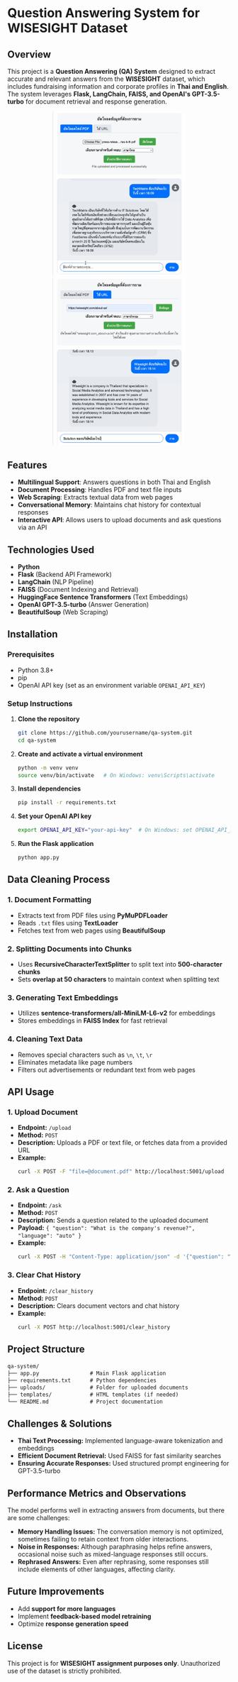 # Question Answering System for WISESIGHT Dataset

## Overview
This project is a **Question Answering (QA) System** designed to extract accurate and relevant answers from the **WISESIGHT** dataset, which includes fundraising information and corporate profiles in **Thai and English**. The system leverages **Flask, LangChain, FAISS, and OpenAI's GPT-3.5-turbo** for document retrieval and response generation.

<p align="center">
  <img src="https://github.com/Kritpofrankss/Case_study/blob/main/IMG_6590.jpg?raw=true" width="300px">
  <img src="https://github.com/Kritpofrankss/Case_study/blob/main/IMG_6591.jpg?raw=true" width="300px">
</p>


## Features
- **Multilingual Support**: Answers questions in both Thai and English
- **Document Processing**: Handles PDF and text file inputs
- **Web Scraping**: Extracts textual data from web pages
- **Conversational Memory**: Maintains chat history for contextual responses
- **Interactive API**: Allows users to upload documents and ask questions via an API

## Technologies Used
- **Python**
- **Flask** (Backend API Framework)
- **LangChain** (NLP Pipeline)
- **FAISS** (Document Indexing and Retrieval)
- **HuggingFace Sentence Transformers** (Text Embeddings)
- **OpenAI GPT-3.5-turbo** (Answer Generation)
- **BeautifulSoup** (Web Scraping)

## Installation
### Prerequisites
- Python 3.8+
- pip
- OpenAI API key (set as an environment variable `OPENAI_API_KEY`)

### Setup Instructions
1. **Clone the repository**
   ```bash
   git clone https://github.com/yourusername/qa-system.git
   cd qa-system
   ```

2. **Create and activate a virtual environment**
   ```bash
   python -m venv venv
   source venv/bin/activate   # On Windows: venv\Scripts\activate
   ```

3. **Install dependencies**
   ```bash
   pip install -r requirements.txt
   ```

4. **Set your OpenAI API key**
   ```bash
   export OPENAI_API_KEY="your-api-key"  # On Windows: set OPENAI_API_KEY="your-api-key"
   ```

5. **Run the Flask application**
   ```bash
   python app.py
   ```

## Data Cleaning Process
### 1. **Document Formatting**
   - Extracts text from PDF files using **PyMuPDFLoader**
   - Reads `.txt` files using **TextLoader**
   - Fetches text from web pages using **BeautifulSoup**

### 2. **Splitting Documents into Chunks**
   - Uses **RecursiveCharacterTextSplitter** to split text into **500-character chunks**
   - Sets **overlap at 50 characters** to maintain context when splitting text

### 3. **Generating Text Embeddings**
   - Utilizes **sentence-transformers/all-MiniLM-L6-v2** for embeddings
   - Stores embeddings in **FAISS Index** for fast retrieval

### 4. **Cleaning Text Data**
   - Removes special characters such as `\n`, `\t`, `\r`
   - Eliminates metadata like page numbers
   - Filters out advertisements or redundant text from web pages

## API Usage
### 1. **Upload Document**
- **Endpoint:** `/upload`
- **Method:** `POST`
- **Description:** Uploads a PDF or text file, or fetches data from a provided URL
- **Example:**
  ```bash
  curl -X POST -F "file=@document.pdf" http://localhost:5001/upload
  ```

### 2. **Ask a Question**
- **Endpoint:** `/ask`
- **Method:** `POST`
- **Description:** Sends a question related to the uploaded document
- **Payload:** `{ "question": "What is the company's revenue?", "language": "auto" }`
- **Example:**
  ```bash
  curl -X POST -H "Content-Type: application/json" -d '{"question": "What is the company’s revenue?", "language": "auto"}' http://localhost:5001/ask
  ```

### 3. **Clear Chat History**
- **Endpoint:** `/clear_history`
- **Method:** `POST`
- **Description:** Clears document vectors and chat history
- **Example:**
  ```bash
  curl -X POST http://localhost:5001/clear_history
  ```

## Project Structure
```
qa-system/
├── app.py                # Main Flask application
├── requirements.txt      # Python dependencies
├── uploads/              # Folder for uploaded documents
├── templates/            # HTML templates (if needed)
└── README.md             # Project documentation
```

## Challenges & Solutions
- **Thai Text Processing:** Implemented language-aware tokenization and embeddings
- **Efficient Document Retrieval:** Used FAISS for fast similarity searches
- **Ensuring Accurate Responses:** Used structured prompt engineering for GPT-3.5-turbo

## Performance Metrics and Observations
The model performs well in extracting answers from documents, but there are some challenges:
- **Memory Handling Issues:** The conversation memory is not optimized, sometimes failing to retain context from older interactions.
- **Noise in Responses:** Although paraphrasing helps refine answers, occasional noise such as mixed-language responses still occurs.
- **Rephrased Answers:** Even after rephrasing, some responses still include elements of other languages, affecting clarity.

## Future Improvements
- Add **support for more languages**
- Implement **feedback-based model retraining**
- Optimize **response generation speed**

## License
This project is for **WISESIGHT assignment purposes only**. Unauthorized use of the dataset is strictly prohibited.

